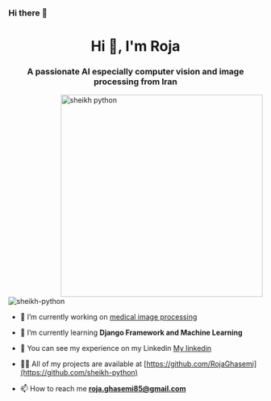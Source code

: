 ### Hi there 👋

<!--
**RojaGhasemi/RojaGhasemi** is a ✨ _special_ ✨ repository because its `README.md` (this file) appears on your GitHub profile.

Here are some ideas to get you started:

- 🔭 I’m currently working on ...
- 🌱 I’m currently learning ...
- 👯 I’m looking to collaborate on ...
- 🤔 I’m looking for help with ...
- 💬 Ask me about ...
- 📫 How to reach me: ...
- 😄 Pronouns: ...
- ⚡ Fun fact: ...
-->

<h1 align="center">Hi 👋, I'm Roja</h1>
<h3 align="center">A passionate AI especially computer vision and image processing from Iran</h3>

<img align="right" alt="sheikh python" width = "400" src ="https://mir-s3-cdn-cf.behance.net/project_modules/hd/06f21a161921919.63cd7887d0a70.gif">

<p align="left"> <img src="https://komarev.com/ghpvc/?username=sheikh-python&label=Profile%20views&color=0e75b6&style=flat" alt="sheikh-python" /> </p>

- 🔭 I’m currently working on [medical image processing](https://github.com/sheikh-python/Tkinter_school_project)

- 🌱 I’m currently learning **Django Framework and Machine Learning**

- 🤝 You can see my experience on my Linkedin [My linkedin](https://www.youtube.com/@sheikh_python)

- 👨‍💻 All of my projects are available at [https://github.com/RojaGhasemi](https://github.com/sheikh-python)


- 📫 How to reach me **roja.ghasemi85@gmail.com**



